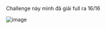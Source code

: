 Challenge này mình đã giải full ra 16/16

![image](https://github.com/daglongg/Network-Forensics/assets/138242812/39765434-57ce-4ffb-bb44-678a038b049b)
